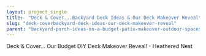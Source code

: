 ```yaml
---
layout: project_single
title:  "Deck & Cover...Backyard Deck Ideas & Our Deck Makeover Reveal"
slug: "deck-coverbackyard-deck-ideas-our-deck-makeover-reveal"
parent: "backyard-porch-ideas-on-a-budget-patio-makeover-outdoor-spaces"
---
```

Deck & Cover... Our Budget DIY Deck Makeover Reveal! - Heathered Nest